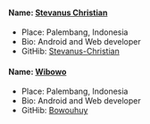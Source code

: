 #### Name: [Stevanus Christian](https://github.com/Stevanus-Christian)

- Place: Palembang, Indonesia
- Bio: Android and Web developer
- GitHib: [Stevanus-Christian]([https://github.com/jnchen12a](https://github.com/Stevanus-Christian))
  
#### Name: [Wibowo](https://github.com/bowouhuy)

- Place: Palembang, Indonesia
- Bio: Android and Web developer
- GitHib: [Bowouhuy](https://github.com/bowouhuy)

